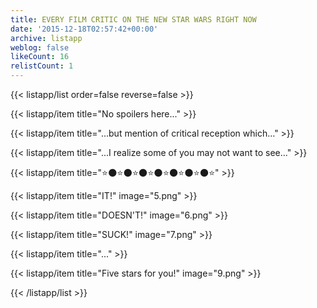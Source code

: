 ```yaml
---
title: EVERY FILM CRITIC ON THE NEW STAR WARS RIGHT NOW
date: '2015-12-18T02:57:42+00:00'
archive: listapp
weblog: false
likeCount: 16
relistCount: 1
---
```



{{< listapp/list order=false reverse=false >}}

   {{< listapp/item title="No spoilers here..." >}}

   {{< listapp/item title="...but mention of critical reception which..." >}}

   {{< listapp/item title="...I realize some of you may not want to see..." >}}

   {{< listapp/item title="⭐️🌑⭐️🌑⭐️🌑⭐️🌑⭐️🌑⭐️🌑⭐️🌑⭐️" >}}

   {{< listapp/item title="IT!"
      image="5.png" >}}

   {{< listapp/item title="DOESN'T!"
      image="6.png" >}}

   {{< listapp/item title="SUCK!"
      image="7.png" >}}

   {{< listapp/item title="..." >}}

   {{< listapp/item title="Five stars for you!"
      image="9.png" >}}

{{< /listapp/list >}}

